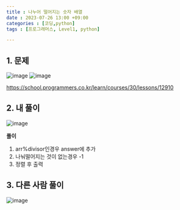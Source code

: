 ```yaml
---
title : 나누어 떨어지는 숫자 배열
date : 2023-07-26 13:00 +09:00
categories : [코딩,python]
tags : [프로그래머스, Level1, python]

---
```

## 1. 문제

![image](https://github.com/mini0-0/mini0-0.github.io/assets/63296983/c172d698-4c9d-4aa0-8d14-b0fd10a2c156)
![image](https://github.com/mini0-0/mini0-0.github.io/assets/63296983/d3c4e4fc-d9be-4ef3-85b6-7fe54973e602)

<https://school.programmers.co.kr/learn/courses/30/lessons/12910>

## 2. 내 풀이

![image](https://github.com/mini0-0/mini0-0.github.io/assets/63296983/3762d46c-0e49-4d9f-9f11-eb3c8495c7e9)

**풀이**

1. arr%divisor인경우 answer에 추가
2. 나눠떨어지는 것이 없는경우 -1
3. 정렬 후 출력

## 3. 다른 사람 풀이

![image](https://github.com/mini0-0/mini0-0.github.io/assets/63296983/f6a1f8fa-7202-46d4-95aa-678186338339)


